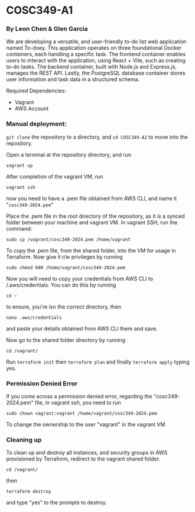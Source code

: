 # COSC349-A1

### By Leon Chen & Glen Garcia


We are developing a versatile, and user-friendly to-do list web application named To-doey. This application operates on three foundational Docker containers, each handling a specific task. The frontend container enables users to interact with the application, using React + Vite, such as creating to-do tasks. The backend container, built with Node.js and Express.js, manages the REST API. Lastly, the PostgreSQL database container stores user information and task data in a structured schema.

Required Dependencies:

- Vagrant
- AWS Account

### Manual deployment:

`git clone` the repository to a directory, and `cd COSC349-A2` to move into the repository.



Open a terminal at the repository directory, and run 
```
vagrant up
```
After completion of the vagrant VM, run
```
vagrant ssh
```

now you need to have a .pem file obtained from AWS CLI, and name it "`cosc349-2024.pem`"

Place the .pem file in the root directory of the repository, as it is a synced folder between your machine and vagrant VM. In vagrant SSH, run the command: 
```
sudo cp /vagrant/cosc349-2024.pem /home/vagrant
```
To copy the .pem file, from the shared folder, into the VM for usage in Terraform.
Now give it r/w privileges by running
```
sudo chmod 600 /home/vagrant/cosc349-2024.pem
```

Now you will need to copy your credentials from AWS CLI to /.aws/credentials. You can do this by running

```
cd ~
```
to ensure, you're isn the correct directory, then 

```
nano .aws/credentials
```
and paste your details obtained from AWS CLI there and save.






Now go to the shared folder directory by running

```
cd /vagrant/
```

Run `terraform init` then `terraform plan` and finally `terraform apply` typing yes.


### Permission Denied Error

If you come across a permission denied error, regarding the "cosc349-2024.pem" file, in vagrant ssh, you need to run 
```
sudo chown vagrant:vagrant /home/vagrant/cosc349-2024.pem
```

To change the ownership to the user "vagrant" in the vagrant VM

### Cleaning up

To clean up and destroy all instances, and security groups in AWS provisioned by Terraform, redirect to the vagrant shared folder.

```
cd /vagrant/
```
then
```
terraform destroy
```
and type "yes" to the prompts to destroy.